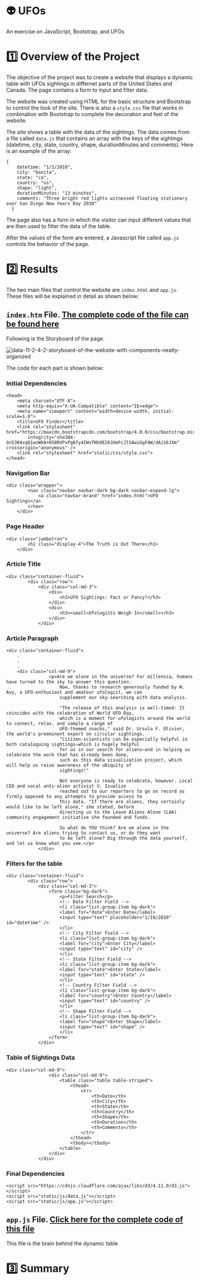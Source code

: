 # 👽 UFOs
An exercise on JavaScript, Bootstrap, and UFOs

# :one: Overview of the Project

The objective of the project was to create a website that displays a dynamic table with UFOs sightings in differnet parts of the United States and Canada.  The page contains a form to input and filter data.

The website was created using HTML for the basic structure and Bootstrap to control the look of the site.  There is also a `style.css` file that works in combination with Bootstrap to complete the decoration and feel of the website.

The site shows a table with the data of the sightings.  The data comes from a file called  `data.js` that contains an array with the keys of the sightings (datetime, city, state, country, shape, durationMinutes and comments).  Here is an example of the array:

```
{
    datetime: "1/1/2010",
    city: "bonita",
    state: "ca",
    country: "us",
    shape: "light",
    durationMinutes: "13 minutes",
    comments: "Three bright red lights witnessed floating stationary over San Diego New Years Day 2010"
  }
```
The page also has a form in which the visitor can input different values that are then used to filter the data of the table.

After the values of the form are entered, a Javascript file called `app.js` controls the behavior of the page. 

# :two: Results

The two main files that control the website are `index.html` and `app.js`.  These files will be explained in detail as shown below:

## `index.htm` File.  [The complete code of the file can be found here](https://github.com/Peteresis/UFOs/blob/9ee7249a47ac2c387fc3490e130e4ecf8b66d866/index.html)

Following is the Storyboard of the page.

![data-11-2-4-2-storyboard-of-the-website-with-components-neatly-organized](https://user-images.githubusercontent.com/98360572/165630723-20f72e15-db2e-4e31-88c1-68389514fcf0.png)

The code for each part is shown below:

### Initial Dependencies
```
<head>
    <meta charset="UTF-8">
    <meta http-equiv="X-UA-Compatible" content="IE=edge">
    <meta name="viewport" content="width=device-width, initial-scale=1.0">
    <title>UFO Finder</title>
    <link rel="stylesheet" href="https://maxcdn.bootstrapcdn.com/bootstrap/4.0.0/css/bootstrap.min.css"
        integrity="sha384-Gn5384xqQ1aoWXA+058RXPxPg6fy4IWvTNh0E263XmFcJlSAwiGgFAW/dAiS6JXm" crossorigin="anonymous" />
    <link rel="stylesheet" href="static/css/style.css">
</head>
```

### Navigation Bar
```
<div class="wrapper">
        <nav class="navbar navbar-dark bg-dark navbar-expand-lg">
            <a class="navbar-brand" href="index.html">UFO Sightings</a>
        </nav>
    </div>
```

### Page Header
```
<div class="jumbotron">
        <h1 class="display-4">The Truth is Out There</h1>
    </div>
```

### Article Title
```
<div class="container-fluid">
        <div class="row">
            <div class="col-md-3">
                <div>
                    <h3>UFO Sightings: Fact or Fancy?</h3>
                </div>
                <div>
                    <h3><small>Ufologists Weigh In</small></h3>
                </div>
            </div>
```

### Article Paragraph
```
<div class="container-fluid">
    .
    .
    .
    <div class="col-md-9">
                <p>Are we alone in the universe? For millennia, humans have turned to the sky to answer this question.
                    Now, thanks to research generously funded by W. Avy, a UFO-enthusiast and amateur ufologist, we can
                    supplement our sky-searching with data analysis.

                    "The release of this analysis is well-timed: It coincides with the celebration of World UFO Day,
                    which is a moment for ufologists around the world to connect, relax, and sample a range of
                    UFO-themed snacks," said Dr. Ursula F. Olivier, the world's preeminent expert on circular sightings.
                    "Citizen-scientists can be especially helpful in both cataloguing sightings—which is hugely helpful
                    for us in our search for aliens—and in helping us celebrate the work that has already been done,
                    such as this data visualization project, which will help us raise awareness of the ubiquity of
                    sightings!"

                    Not everyone is ready to celebrate, however. Local CEO and vocal anti-alien activist V. Isualize
                    reached out to our reporters to go on record as firmly opposed to any attempts to provide access to
                    this data. "If there are aliens, they certainly would like to be left alone," she stated, before
                    directing us to the Leave Aliens Alone (LAA) community engagement initiative she founded and funds.

                    So what do YOU think? Are we alone in the universe? Are aliens trying to contact us, or do they want
                    to be left alone? Dig through the data yourself, and let us know what you see.</p>
            </div>
```            

### Filters for the table
```
<div class="container-fluid">
        <div class="row">
            <div class="col-md-3">
                <form class="bg-dark">
                    <p>Filter Search</p>
                    <!-- Date Filter Field -->
                    <li class="list-group-item bg-dark">
                    <label for="date">Enter Date</label>
                    <input type="text" placeholder="1/10/2010" id="datetime" />
                    </li>
                    <!-- City Filter Field -->
                    <li class="list-group-item bg-dark">
                    <label for="city">Enter City</label>
                    <input type="text" id="city" />
                    </li>
                    <!-- State Filter Field -->
                    <li class="list-group-item bg-dark">
                    <label for="state">Enter State</label>
                    <input type="text" id="state" />
                    </li>
                    <!-- Country Filter Field -->
                    <li class="list-group-item bg-dark">
                    <label for="country">Enter Country</label>
                    <input type="text" id="country" />
                    </li>
                    <!-- Shape Filter Field -->
                    <li class="list-group-item bg-dark">
                    <label for="shape">Enter Shape</label>
                    <input type="text" id="shape" />
                    </li>
                </form>
            </div>
```
### Table of Sightings Data
```
<div class="col-md-9">
                <div class="col-md-9">
                    <table class="table table-striped">
                        <thead>
                            <tr>
                                <th>Date</th>
                                <th>City</th>
                                <th>State</th>
                                <th>Country</th>
                                <th>Shape</th>
                                <th>Duration</th>
                                <th>Comments</th>
                            </tr>
                        </thead>
                        <tbody></tbody>
                    </table>
                </div>
            </div>
```
### Final Dependencies
```
<script src="https://cdnjs.cloudflare.com/ajax/libs/d3/4.11.0/d3.js"></script>
<script src="static/js/data.js"></script>
<script src="static/js/app.js"></script>
```

## `app.js` File.  [Click here for the complete code of this file](https://github.com/Peteresis/UFOs/blob/09fd29a955358c362800db133666d4b8bfe8cb0b/static/js/app.js) 

This file is the brain behind the dynamic table

# :three: Summary
